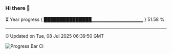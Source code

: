 ### Hi there 👋

⏳ Year progress { ███████████████▁▁▁▁▁▁▁▁▁▁▁▁▁▁▁ } 51.58 %

---

⏰ Updated on Tue, 08 Jul 2025 06:39:50 GMT

![Progress Bar CI](https://github.com/DhruviPatel157/GitHub-Actions-Demo/workflows/Progress%20Bar%20CI/badge.svg)
